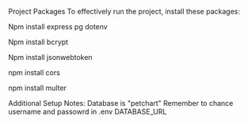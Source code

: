 Project Packages
To effectively run the project, install these packages:

Npm install express pg dotenv

Npm install bcrypt

Npm install jsonwebtoken

npm install cors

npm install multer 

Additional Setup Notes:
Database is "petchart"
Remember to chance username and passowrd in .env DATABASE_URL